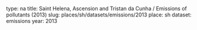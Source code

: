 type: na
title: Saint Helena, Ascension and Tristan da Cunha / Emissions of pollutants (2013)
slug: places/sh/datasets/emissions/2013
place: sh
dataset: emissions
year: 2013
